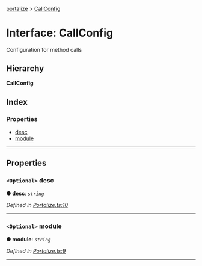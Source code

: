 [portalize](../README.md) > [CallConfig](../interfaces/callconfig.md)

# Interface: CallConfig

Configuration for method calls

## Hierarchy

**CallConfig**

## Index

### Properties

* [desc](callconfig.md#desc)
* [module](callconfig.md#module)

---

## Properties

<a id="desc"></a>

### `<Optional>` desc

**● desc**: *`string`*

*Defined in [Portalize.ts:10](https://github.com/mortimr/portalize/blob/master/sources/Portalize.ts#L10)*

___
<a id="module"></a>

### `<Optional>` module

**● module**: *`string`*

*Defined in [Portalize.ts:9](https://github.com/mortimr/portalize/blob/master/sources/Portalize.ts#L9)*

___

